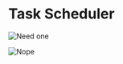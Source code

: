 Task Scheduler
==============

![Need one](http://cdn.memegenerator.net/instances/400x/36613126.jpg "Need one?")

![Nope](http://cdn.memegenerator.net/instances/400x/36613134.jpg "Nope")
